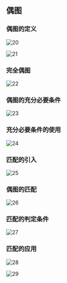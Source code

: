 ## 偶图
### 偶图的定义
![20](https://github.com/lu666666/mooc/blob/master/DiscreteMathematics/8specialGraph/pic/20.JPG)
> 
![21](https://github.com/lu666666/mooc/blob/master/DiscreteMathematics/8specialGraph/pic/21.JPG)
### 完全偶图
![22](https://github.com/lu666666/mooc/blob/master/DiscreteMathematics/8specialGraph/pic/22.JPG)
### 偶图的充分必要条件
![23](https://github.com/lu666666/mooc/blob/master/DiscreteMathematics/8specialGraph/pic/23.JPG)
### 充分必要条件的使用
![24](https://github.com/lu666666/mooc/blob/master/DiscreteMathematics/8specialGraph/pic/24.JPG)
### 匹配的引入
![25](https://github.com/lu666666/mooc/blob/master/DiscreteMathematics/8specialGraph/pic/25.JPG)
### 偶图的匹配
![26](https://github.com/lu666666/mooc/blob/master/DiscreteMathematics/8specialGraph/pic/26.JPG)
### 匹配的判定条件
![27](https://github.com/lu666666/mooc/blob/master/DiscreteMathematics/8specialGraph/pic/27.JPG)
### 匹配的应用
![28](https://github.com/lu666666/mooc/blob/master/DiscreteMathematics/8specialGraph/pic/28.JPG)
> 
![29](https://github.com/lu666666/mooc/blob/master/DiscreteMathematics/8specialGraph/pic/29.JPG)

